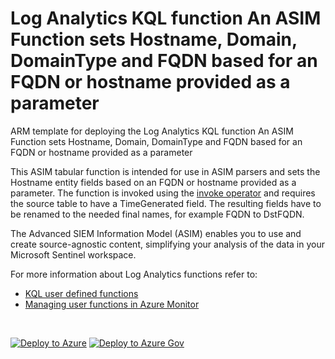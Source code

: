 # Log Analytics KQL function An ASIM Function sets Hostname, Domain, DomainType and FQDN based for an FQDN or hostname provided as a parameter

ARM template for deploying the Log Analytics KQL function An ASIM Function sets Hostname, Domain, DomainType and FQDN based for an FQDN or hostname provided as a parameter

This ASIM tabular function is intended for use in ASIM parsers and sets the Hostname entity fields based on an FQDN or hostname provided as a parameter. The function is invoked using the [invoke operator](https://docs.microsoft.com/azure/data-explorer/kusto/query/invokeoperator) and requires the source table to have a TimeGenerated field. The resulting fields have to be renamed to the needed final names, for example FQDN to DstFQDN.  


The Advanced SIEM Information Model (ASIM) enables you to use and create source-agnostic content, simplifying your analysis of the data in your Microsoft Sentinel workspace.

For more information about Log Analytics functions refer to:

- [KQL user defined functions](https://docs.microsoft.com/azure/data-explorer/kusto/query/functions/user-defined-functions)
- [Managing user functions in Azure Monitor](https://docs.microsoft.com/azure/azure-monitor/logs/functions)

<br/>

[![Deploy to Azure](https://aka.ms/deploytoazurebutton)](https://portal.azure.com/#create/Microsoft.Template/https%3A%2F%2Fraw.githubusercontent.com%2FAzure%2FAzure-Sentinel%2Fmaster%2FASIM%2FLibrary%2FARM%2FASIM_ResolveFQDN%2FASIM_ResolveFQDN.json) [![Deploy to Azure Gov](https://aka.ms/deploytoazuregovbutton)](https://portal.azure.us/#create/Microsoft.Template/uri/https%3A%2F%2Fraw.githubusercontent.com%2FAzure%2FAzure-Sentinel%2Fmaster%2FASIM%2FLibrary%2FARM%2FASIM_ResolveFQDN%2FASIM_ResolveFQDN.json)
